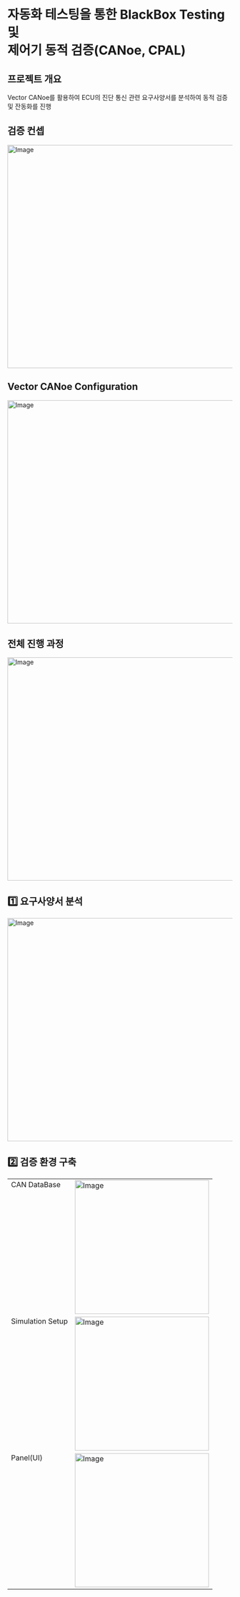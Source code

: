 # 자동화 테스팅을 통한 BlackBox Testing 및<br> 제어기 동적 검증(CANoe, CPAL)

## 프로젝트 개요  
Vector CANoe를 활용하여 ECU의 진단 통신 관련 요구사양서를 분석하여 동적 검증 및 잔동화를 진행  

## 검증 컨셉  
<img width="600" height="500" alt="Image" src="https://github.com/user-attachments/assets/2a097199-a6ae-4f5c-982a-775de24d05bd" /><br>

## Vector CANoe Configuration  
<img width="600" height="500" alt="Image" src="https://github.com/user-attachments/assets/5592f2fb-1732-4efd-b33a-cecfbc461391" />

## 전체 진행 과정  
<img width="600" height="500" alt="Image" src="https://github.com/user-attachments/assets/9c3e886f-9b4e-4e7c-bd87-36c72a82b4af" />  

## 1️⃣ 요구사양서 분석  
<img width="600" height="500" alt="Image" src="https://github.com/user-attachments/assets/dd477180-c079-4d04-b006-44a3a616c1af" />  

## 2️⃣ 검증 환경 구축
<table>
  <tr>
    <td style="vertical-align: top; text-align: left;">
      CAN DataBase
    </td>
    <td>
      <img width="300" height="300" alt="Image" src="https://github.com/user-attachments/assets/2be179cd-4655-4d0a-b5ea-77e3afbe420b" />
    </td>
  </tr>
  <tr>
    <td style="vertical-align: top; text-align: left;">
      Simulation Setup
    </td>
    <td>
      <img width="300" height="300" alt="Image" src="https://github.com/user-attachments/assets/d743a9d6-d082-4390-9384-cc7ae1f68465" />
    </td>
  </tr>
  <tr>
    <td style="vertical-align: top; text-align: left;">
      Panel(UI)
    </td>
    <td>
      <img width="300" height="300" alt="Image" src="https://github.com/user-attachments/assets/9c3ce70d-a89b-4455-a063-ba3b5d88c1d6" />
    </td>
  </tr>
</table>  
